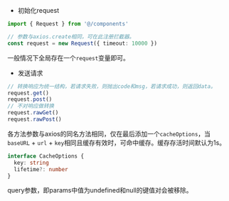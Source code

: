- 初始化request

```typescript
import { Request } from '@/components'

// 参数与axios.create相同，可在此注册拦截器。
const request = new Request({ timeout: 10000 })
```

一般情况下全局存在一个`request`变量即可。

- 发送请求

```typescript
// 转换响应为统一结构，若请求失败，则抛出code和msg，若请求成功，则返回data。
request.get()
request.post()
// 不对响应做转换
request.rawGet()
request.rawPost()
```

各方法参数与axios的同名方法相同，仅在最后添加一个`cacheOptions`，当`baseURL` + `url` + `key`相同且缓存有效时，可命中缓存。缓存存活时间默认为1s。

```typescript
interface CacheOptions {
  key: string
  lifetime?: number
}
```

query参数，即params中值为undefined和null的键值对会被移除。
